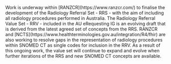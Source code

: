 <div class="stu-note" markdown="1">
Work is underway within [RANZCR](https://www.ranzcr.com/) to finalise the development of the Radiology Referral Set - RRS - with the aim of including all radiology procedures performed in Australia. The Radiology Referral Value Set - RRV - included in the AU eRequesting IG is an evolving draft that is derived from the latest agreed set of concepts from the RRS. RANZCR and [NCTS](https://www.healthterminologies.gov.au/integration/R4/fhir) are also working to resolve gaps in the representation of radiology procedures within SNOMED CT as single codes for inclusion in the RRV. As a result of this ongoing work, the value set will continue to expand and evolve when further iterations of the RRS and new SNOMED CT concepts are available.
</div>